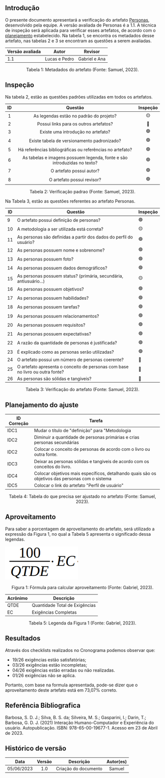 ## Introdução

O presente documento apresentará a verificação do artefato [Personas](../../analise-de-requisitos/personas.md), desenvolvido pela equipe. A versão avaliada de Personas é a 1.1. A técnica de inspeção será aplicada para verificar esses artefatos, de acordo com o [planejamento](../planejamento.md) estabelecido. Na tabela 1, se encontra os metadados desse artefato, nas tabelas 2 e 3 se encontram as questões a serem avaliadas.

<center>

| Versão avaliada | Autor         | Revisor       |
| --------------- | ------------- | ------------- |
| 1.1             | Lucas e Pedro | Gabriel e Ana |

<div style="text-align: center">
<p> Tabela 1: Metadados do artefato (Fonte: Samuel, 2023). </p>
</div>

</center>

## Inspeção

Na tabela 2, estão as questões padrões utilizadas em todos os artefatos.

| ID  |                                 Questão                                  | Inspeção |
| :-: | :----------------------------------------------------------------------: | :------: |
|  1  |                 As legendas estão no padrão do projeto?                  |    🟡    |
|  2  |                  Possui links para os outros artefatos?                  |    🔴    |
|  3  |                    Existe uma introdução no artefato?                    |    🟢    |
|  4  |               Existe tabela de versionamento padronizado?                |    🟢    |
|  5  |        Há referências bibliográficas ou referências no artefato?         |    🟢    |
|  6  | As tabelas e imagens possuem legenda, fonte e são introduzidas no texto? |    🟢    |
|  7  |                         O artefato possui autor?                         |    🟢    |
|  8  |                        O artefato possui revisor?                        |    🟢    |

<div style="text-align: center">
    <p> Tabela 2: Verificação padrao (Fonte: Samuel, 2023).</p>
</div>

Na Tabela 3, estão as questões referentes ao artefato Personas.

| ID  | Questão                                                                       | Inspeção |
| --- | ----------------------------------------------------------------------------- | -------- |
| 9   | O artefato possui definição de personas?                                      | 🟢       |
| 10  | A metodologia a ser utilizada está correta?                                   | 🟡       |
| 11  | As personas são definidas a partir dos dados do perfil do usuário?            | 🟢       |
| 12  | As personas possuem nome e sobrenome?                                         | 🟢       |
| 13  | As personas possuem foto?                                                     | 🟢       |
| 14  | As personas possuem dados demográficos?                                       | 🟢       |
| 15  | As personas possuem status? (primária, secundária, antiusuário...)            | 🟡       |
| 16  | As personas possuem objetivos?                                                | 🟢       |
| 17  | As personas possuem habilidades?                                              | 🟢       |
| 18  | As personas possuem tarefas?                                                  | 🟢       |
| 19  | As personas possuem relacionamentos?                                          | 🟢       |
| 20  | As personas possuem requisitos?                                               | 🟢       |
| 21  | As personas possuem expectativas?                                             | 🟢       |
| 22  | A razão da quantidade de personas é justificada?                              | 🟢       |
| 23  | É explicado como as personas serão utilizadas?                                | 🟢       |
| 24  | O artefato possui um número de personas coerente?                             | 🔴       |
| 25  | O artefato apresenta o conceito de personas com base no livro ou outra fonte? | 🔴       |
| 26  | As personas são sólidas e tangiveis?                                          | 🔴       |

<div style="text-align: center">
    <p> Tabela 3: Verificação do artefato (Fonte: Samuel, 2023).</p>
</div>

## Planejamento do ajuste

| ID Correção | Tarefa                                                                                           |
| ----------- | ------------------------------------------------------------------------------------------------ |
| IDC1        | Mudar o título de "definição" para "Metodologia                                                  |
| IDC2        | Diminuir a quantidade de personas primárias e crias personas secundárias                         |
| IDC2        | Colocar o conceito de personas de acordo com o livro ou outra fonte.                             |
| IDC3        | Deixar as personas sólidas e tangiveis de acordo com os conceitos do livro.                      |
| IDC4        | Colocar objetivos mais específicos, detalhando quais são os objetivos das personas com o sistema |
| IDC5        | Colocar o link do artefato "Perfil de usuário"                                                   |

<div style="text-align: center">
<p> Tabela 4: Tabela do que precisa ser ajustado no artefato (Fonte: Samuel, 2023). </p>
</div>

## Aproveitamento

Para saber a porcentagem de aproveitamento do artefato, será utilizado a expressão da Figura 1, no qual a Tabela 5 apresenta o significado dessa legendas.

<img src="../../../images/formulaCalculoAproveitamento.png"  alt="legenda da fórmula da figura 1"/>
<div style="text-align: center">

<p> Figura 1: Fórmula para calcular aproveitamento (Fonte: Gabriel, 2023). </p>
</div>

| Acrônimo | Descrição                      |
| -------- | ------------------------------ |
| QTDE     | Quantidade Total de Exigências |
| EC       | Exigências Completas           |

<div style="text-align: center">
<p> Tabela 5: Legenda da Figura 1 (Fonte: Gabriel, 2023). </p>
</div>

## Resultados

Através dos checklists realizados no Cronograma podemos observar que:

- 19/26 exigências estão satisfatórias;
- 03/26 exigências estão incompletas;
- 04/26 exigências estão erradas ou não realizadas.
- 01/26 exigências não se aplica.

Portanto, com base na formula apresentada, pode-se dizer que o aproveitamento deste artefato está em 73,07% correto.

## Referência Bibliografica

Barbosa, S. D. J.; Silva, B. S. da; Silveira, M. S.; Gasparini, I.; Darin, T.; Barbosa, G. D. J. (2021) Interação Humano-Computador e Experiência do usuário. Autopublicação. ISBN: 978-65-00-19677-1. Acesso em 23 de Abril de 2023.

## Histórico de versão

|    Data    | Versão |      Descrição       | Autor(es) |
| :--------: | :----: | :------------------: | :-------: |
| 05/06/2023 |  1.0   | Criação do documento |  Samuel   |
